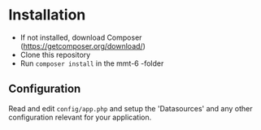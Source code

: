 # Installation
- If not installed, download Composer (https://getcomposer.org/download/)
- Clone this repository
- Run `composer install` in the mmt-6 -folder

## Configuration

Read and edit `config/app.php` and setup the 'Datasources' and any other
configuration relevant for your application.
